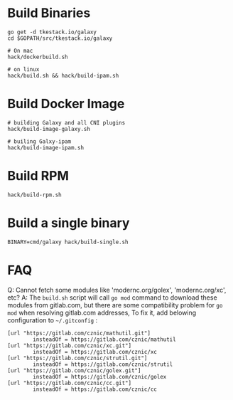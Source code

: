 # Build Binaries

```
go get -d tkestack.io/galaxy
cd $GOPATH/src/tkestack.io/galaxy

# On mac
hack/dockerbuild.sh

# on linux
hack/build.sh && hack/build-ipam.sh
```

# Build Docker Image

```
# building Galaxy and all CNI plugins
hack/build-image-galaxy.sh

# builing Galxy-ipam
hack/build-image-ipam.sh
```

# Build RPM

```
hack/build-rpm.sh
```

# Build a single binary

```
BINARY=cmd/galaxy hack/build-single.sh
```

# FAQ
Q: Cannot fetch some modules like 'modernc.org/golex', 'modernc.org/xc', etc?
A: The `build.sh` script will call `go mod` command to download these modules from gitlab.com,
   but there are some compatibility problem for `go mod` when resolving gitlab.com addresses, 
   To fix it, add belowing configuration to `~/.gitconfig` :
```
[url "https://gitlab.com/cznic/mathutil.git"]
        insteadOf = https://gitlab.com/cznic/mathutil
[url "https://gitlab.com/cznic/xc.git"]
        insteadOf = https://gitlab.com/cznic/xc
[url "https://gitlab.com/cznic/strutil.git"]
        insteadOf = https://gitlab.com/cznic/strutil
[url "https://gitlab.com/cznic/golex.git"]
        insteadOf = https://gitlab.com/cznic/golex
[url "https://gitlab.com/cznic/cc.git"]
        insteadOf = https://gitlab.com/cznic/cc
```
